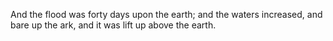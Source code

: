 And the flood was forty days upon the earth; and the waters increased, and bare up the ark, and it was lift up above the earth.
